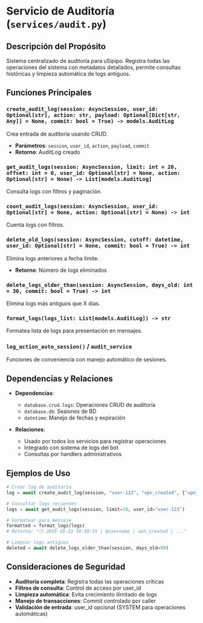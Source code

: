 # Servicio de Auditoría (`services/audit.py`)

## Descripción del Propósito

Sistema centralizado de auditoría para uSipipo. Registra todas las operaciones del sistema con metadatos detallados, permite consultas históricas y limpieza automática de logs antiguos.

## Funciones Principales

### `create_audit_log(session: AsyncSession, user_id: Optional[str], action: str, payload: Optional[Dict[str, Any]] = None, commit: bool = True) -> models.AuditLog`
Crea entrada de auditoría usando CRUD.
- **Parámetros**: `session`, `user_id`, `action`, `payload`, `commit`
- **Retorno**: AuditLog creado

### `get_audit_logs(session: AsyncSession, limit: int = 20, offset: int = 0, user_id: Optional[str] = None, action: Optional[str] = None) -> List[models.AuditLog]`
Consulta logs con filtros y paginación.

### `count_audit_logs(session: AsyncSession, user_id: Optional[str] = None, action: Optional[str] = None) -> int`
Cuenta logs con filtros.

### `delete_old_logs(session: AsyncSession, cutoff: datetime, user_id: Optional[str] = None, commit: bool = True) -> int`
Elimina logs anteriores a fecha límite.
- **Retorno**: Número de logs eliminados

### `delete_logs_older_than(session: AsyncSession, days_old: int = 30, commit: bool = True) -> int`
Elimina logs más antiguos que X días.

### `format_logs(logs_list: List[models.AuditLog]) -> str`
Formatea lista de logs para presentación en mensajes.

### `log_action_auto_session()` / `audit_service`
Funciones de conveniencia con manejo automático de sesiones.

## Dependencias y Relaciones

- **Dependencias**:
  - `database.crud.logs`: Operaciones CRUD de auditoría
  - `database.db`: Sesiones de BD
  - `datetime`: Manejo de fechas y expiración

- **Relaciones**:
  - Usado por todos los servicios para registrar operaciones
  - Integrado con sistema de logs del bot
  - Consultas por handlers administrativos

## Ejemplos de Uso

```python
# Crear log de auditoría
log = await create_audit_log(session, "user-123", "vpn_created", {"vpn_type": "wireguard"})

# Consultar logs recientes
logs = await get_audit_logs(session, limit=10, user_id="user-123")

# Formatear para mensaje
formatted = format_logs(logs)
# Retorna: "🕒 2025-10-23 10:30:15 | @username | vpn_created | ..."

# Limpiar logs antiguos
deleted = await delete_logs_older_than(session, days_old=90)
```

## Consideraciones de Seguridad

- **Auditoría completa**: Registra todas las operaciones críticas
- **Filtros de consulta**: Control de acceso por user_id
- **Limpieza automática**: Evita crecimiento ilimitado de logs
- **Manejo de transacciones**: Commit controlado por caller
- **Validación de entrada**: user_id opcional (SYSTEM para operaciones automáticas)